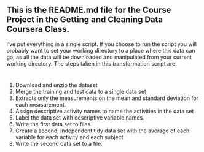 ## This is the README.md file for the Course Project in the Getting and Cleaning Data Coursera Class.
I’ve put everything in a single script.
If you choose to run the script you will probably want to set your working directory to a place where this data can go, as all the data will be downloaded and manipulated from your current working directory.
The steps taken in this transformation script are:
#
1.	Download and unzip the dataset
2.	Merge the training and test data to a single data set
3.	Extracts only the measurements on the mean and standard deviation for each measurement.
4.	Assign descriptive activity names to name the activities in the data set
5.	Label the data set with descriptive variable names.
6.	Write the first data set to files
7.	Create a second, independent tidy data set with the average of each variable for each activity and each subject
8.	Write the second data set to a file.
